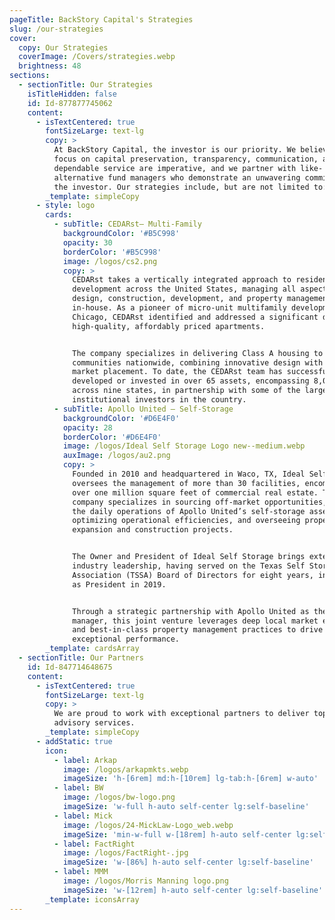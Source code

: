 ```yaml
---
pageTitle: BackStory Capital's Strategies
slug: /our-strategies
cover:
  copy: Our Strategies
  coverImage: /Covers/strategies.webp
  brightness: 48
sections:
  - sectionTitle: Our Strategies
    isTitleHidden: false
    id: Id-877877745062
    content:
      - isTextCentered: true
        fontSizeLarge: text-lg
        copy: >
          At BackStory Capital, the investor is our priority. We believe that a
          focus on capital preservation, transparency, communication, and
          dependable service are imperative, and we partner with like- minded
          alternative fund managers who demonstrate an unwavering commitment to
          the investor. Our strategies include, but are not limited to:
        _template: simpleCopy
      - style: logo
        cards:
          - subTitle: CEDARst– Multi-Family
            backgroundColor: '#B5C998'
            opacity: 30
            borderColor: '#B5C998'
            image: /logos/cs2.png
            copy: >
              CEDARst takes a vertically integrated approach to residential
              development across the United States, managing all aspects of
              design, construction, development, and property management
              in-house. As a pioneer of micro-unit multifamily development in
              Chicago, CEDARst identified and addressed a significant demand for
              high-quality, affordably priced apartments.


              The company specializes in delivering Class A housing to in-fill
              communities nationwide, combining innovative design with strategic
              market placement. To date, the CEDARst team has successfully
              developed or invested in over 65 assets, encompassing 8,000 units
              across nine states, in partnership with some of the largest
              institutional investors in the country.
          - subTitle: Apollo United – Self-Storage
            backgroundColor: '#D6E4F0'
            opacity: 28
            borderColor: '#D6E4F0'
            image: /logos/Ideal Self Storage Logo new--medium.webp
            auxImage: /logos/au2.png
            copy: >
              Founded in 2010 and headquartered in Waco, TX, Ideal Self Storage
              oversees the management of more than 30 facilities, encompassing
              over one million square feet of commercial real estate. The
              company specializes in sourcing off-market opportunities, managing
              the daily operations of Apollo United’s self-storage assets,
              optimizing operational efficiencies, and overseeing property
              expansion and construction projects.


              The Owner and President of Ideal Self Storage brings extensive
              industry leadership, having served on the Texas Self Storage
              Association (TSSA) Board of Directors for eight years, including
              as President in 2019.


              Through a strategic partnership with Apollo United as the asset
              manager, this joint venture leverages deep local market expertise
              and best-in-class property management practices to drive
              exceptional performance.
        _template: cardsArray
  - sectionTitle: Our Partners
    id: Id-847714648675
    content:
      - isTextCentered: true
        fontSizeLarge: text-lg
        copy: >
          We are proud to work with exceptional partners to deliver top-tier
          advisory services.
        _template: simpleCopy
      - addStatic: true
        icon:
          - label: Arkap
            image: /logos/arkapmkts.webp
            imageSize: 'h-[6rem] md:h-[10rem] lg-tab:h-[6rem] w-auto'
          - label: BW
            image: /logos/bw-logo.png
            imageSize: 'w-full h-auto self-center lg:self-baseline'
          - label: Mick
            image: /logos/24-MickLaw-Logo_web.webp
            imageSize: 'min-w-full w-[18rem] h-auto self-center lg:self-baseline'
          - label: FactRight
            image: /logos/FactRight-.jpg
            imageSize: 'w-[86%] h-auto self-center lg:self-baseline'
          - label: MMM
            image: /logos/Morris Manning logo.png
            imageSize: 'w-[12rem] h-auto self-center lg:self-baseline'
        _template: iconsArray
---
```


